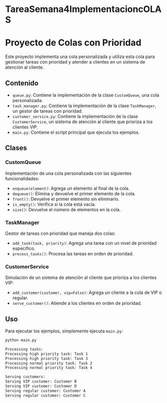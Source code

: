 # TareaSemana4ImplementacioncOLAS
# Proyecto de Colas con Prioridad

Este proyecto implementa una cola personalizada y utiliza esta cola para gestionar tareas con prioridad y atender a clientes en un sistema de atención al cliente.

## Contenido

- `queue.py`: Contiene la implementación de la clase `CustomQueue`, una cola personalizada.
- `task_manager.py`: Contiene la implementación de la clase `TaskManager`, un gestor de tareas con prioridad.
- `customer_service.py`: Contiene la implementación de la clase `CustomerService`, un sistema de atención al cliente que prioriza a los clientes VIP.
- `main.py`: Contiene el script principal que ejecuta los ejemplos.

## Clases

### CustomQueue

Implementación de una cola personalizada con las siguientes funcionalidades:

- `enqueue(element)`: Agrega un elemento al final de la cola.
- `dequeue()`: Elimina y devuelve el primer elemento de la cola.
- `front()`: Devuelve el primer elemento sin eliminarlo.
- `is_empty()`: Verifica si la cola está vacía.
- `size()`: Devuelve el número de elementos en la cola.

### TaskManager

Gestor de tareas con prioridad que maneja dos colas:

- `add_task(task, priority)`: Agrega una tarea con un nivel de prioridad específico.
- `process_tasks()`: Procesa las tareas en orden de prioridad.

### CustomerService

Simulación de un sistema de atención al cliente que prioriza a los clientes VIP:

- `add_customer(customer, vip=False)`: Agrega un cliente a la cola de VIP o regular.
- `serve_customer()`: Atiende a los clientes en orden de prioridad.

## Uso

Para ejecutar los ejemplos, simplemente ejecuta `main.py`:

```bash
python main.py

Processing tasks:
Processing high priority task: Task 1
Processing high priority task: Task 3
Processing normal priority task: Task 2
Processing normal priority task: Task 4

Serving customers:
Serving VIP customer: Customer B
Serving VIP customer: Customer D
Serving regular customer: Customer A
Serving regular customer: Customer C

